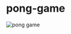 # pong-game
![pong game](https://user-images.githubusercontent.com/97911631/198364555-c3f8d2cc-a657-4b32-b651-6286a51dd546.png)
